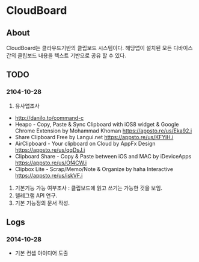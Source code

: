 # CloudBoard

## About

CloudBoard는 클라우드기반의 클립보드 시스템이다. 해당앱이 설치된 모든 디바이스간의 클립보드 내용을 텍스트 기반으로 공유 할 수 있다. 

## TODO

### 2104-10-28

1. 유사앱조사
  - http://danilo.to/command-c
  - Heapo - Copy, Paste & Sync Clipboard with iOS8 widget & Google Chrome Extension by Mohammad Khoman https://appsto.re/us/Eka92.i
  - Share Clipboard Free by Langui.net https://appsto.re/us/KFYiH.i
  - AirClipboard - Your clipboard on Cloud by AppFx Design https://appsto.re/us/qqDsJ.i
  - Clipboard Share - Copy & Paste between iOS and MAC by iDeviceApps https://appsto.re/us/Of4CW.i
  - Clipbox Lite - Scrap/Memo/Note & Organize by haha Interactive https://appsto.re/us/iskVF.i
1. 기본기능 가능 여부조사 : 클립보드에 읽고 쓰기는 가능한 것을 보임.
1. 텔레그램 API 연구.
1. 기본 기능정의 문서 작성.


## Logs

### 2014-10-28

- 기본 컨셉 아이디어 도출 

